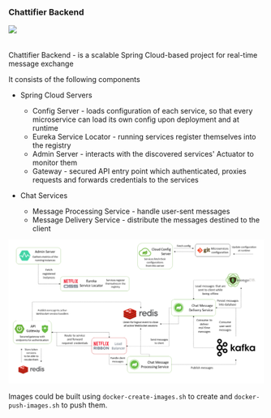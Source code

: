 <h3 align=>Chattifier Backend</h5>
<img src="https://travis-ci.com/bytestreme/chattifier-backend.svg?token=spRRcQKowAe4Cq6N3trv&branch=master">
<br />
<br />

Chattifier Backend - is a scalable Spring Cloud-based project for real-time message exchange

It consists of the following components

* Spring Cloud Servers
  - Config Server - loads configuration of each service, so that every microservice can load its own config upon deployment and at runtime
  - Eureka Service Locator - running services register themselves into the registry
  - Admin Server - interacts with the discovered services' Actuator to monitor them
  - Gateway - secured API entry point which authenticated, proxies requests and forwards credentials to the services 
 
* Chat Services
  - Message Processing Service - handle user-sent messages
  - Message Delivery Service - distribute the messages destined to the client
  

<img src="/img/scheme.png" />

Images could be built using `docker-create-images.sh` to create and `docker-push-images.sh` to push them.

